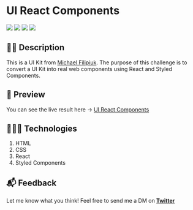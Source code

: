 # UI React Components

![](https://img.shields.io/github/license/mancillajonathan/ui-react-components?style=for-the-badge)
![](https://img.shields.io/github/last-commit/mancillajonathan/ui-react-components?style=for-the-badge)
![](https://img.shields.io/github/languages/top/mancillajonathan/ui-react-components?style=for-the-badge)
![](https://img.shields.io/github/stars/mancillajonathan/ui-react-components?style=for-the-badge)

## ✍🏻 Description

This is a UI Kit from [Michael Filipiuk](https://dribbble.com/shots/12636106-Components-A-Free-UI-Kit).
The purpose of this challenge is to convert a UI Kit into real web components using React and Styled Components.

## 🎨 Preview

You can see the live result here → [UI React Components](https://ui-react-components.vercel.app/)

## 👨🏽‍💻 Technologies

1. HTML
2. CSS
3. React
4. Styled Components

## 📬 Feedback

Let me know what you think! Feel free to send me a DM on **[Twitter](https://twitter.com/mancillajona)**
